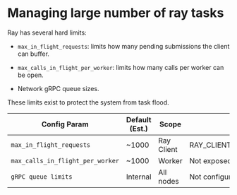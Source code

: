 # Managing large number of ray tasks

Ray has several hard limits:

- `max_in_flight_requests`: limits how many pending submissions the client can buffer.

- `max_calls_in_flight_per_worker`: limits how many calls per worker can be open.

- Network gRPC queue sizes.

These limits exist to protect the system from task flood.




| Config Param                      | Default (Est.) | Scope      | How to Change                     | Inspectable |
|-----------------------------------|----------------|------------|-----------------------------------|-------------|
| `max_in_flight_requests`          | ~1000          | Ray Client | RAY_CLIENT_MAX_PENDING_REQUESTS   | No          |
| `max_calls_in_flight_per_worker`  | ~1000          | Worker     | Not exposed                       | No          |
| `gRPC queue limits`               | Internal       | All nodes  | Not configurable via user API     | No          |

